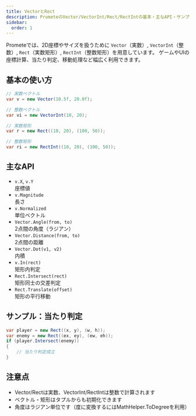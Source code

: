 ```yaml
---
title: VectorとRect
description: PrometeのVector/VectorInt/Rect/RectIntの基本・主なAPI・サンプル・注意点を解説します。
sidebar:
  order: 1
---
```


Prometeでは、2D座標やサイズを扱うために `Vector`（実数）, `VectorInt`（整数）, `Rect`（実数矩形）, `RectInt`（整数矩形）を用意しています。
ゲームやUIの座標計算、当たり判定、移動処理など幅広く利用できます。

## 基本の使い方

```csharp
// 実数ベクトル
var v = new Vector(10.5f, 20.0f);

// 整数ベクトル
var vi = new VectorInt(10, 20);

// 実数矩形
var r = new Rect((10, 20), (100, 50));

// 整数矩形
var ri = new RectInt((10, 20), (100, 50));
```

## 主なAPI

- `v.X`, `v.Y`<br/>座標値
- `v.Magnitude`<br/>長さ
- `v.Normalized`<br/>単位ベクトル
- `Vector.Angle(from, to)`<br/>2点間の角度（ラジアン）
- `Vector.Distance(from, to)`<br/>2点間の距離
- `Vector.Dot(v1, v2)`<br/>内積
- `v.In(rect)`<br/>矩形内判定
- `Rect.Intersect(rect)`<br/>矩形同士の交差判定
- `Rect.Translate(offset)`<br/>矩形の平行移動

## サンプル：当たり判定

```csharp
var player = new Rect((x, y), (w, h));
var enemy = new Rect((ex, ey), (ew, eh));
if (player.Intersect(enemy))
{
    // 当たり判定成立
}
```

## 注意点

- Vector/Rectは実数、VectorInt/RectIntは整数で計算されます
- ベクトル・矩形はタプルからも初期化できます
- 角度はラジアン単位です（度に変換するにはMathHelper.ToDegreeを利用）

